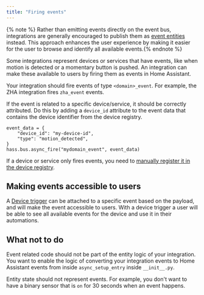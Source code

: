 ```yaml
---
title: "Firing events"
---
```


{% note %} Rather than emitting events directly on the event bus, integrations are generally encouraged to publish them as [event entities](./core/entity/event.md) instead. This approach enhances the user experience by making it easier for the user to browse and identify all available events.{% endnote %}

Some integrations represent devices or services that have events, like when motion is detected or a momentary button is pushed. An integration can make these available to users by firing them as events in Home Assistant.

Your integration should fire events of type `<domain>_event`. For example, the ZHA integration fires `zha_event` events.

If the event is related to a specific device/service, it should be correctly attributed. Do this by adding a `device_id` attribute to the event data that contains the device identifier from the device registry.

```
event_data = {
    "device_id": "my-device-id",
    "type": "motion_detected",
}
hass.bus.async_fire("mydomain_event", event_data)
```

If a device or service only fires events, you need to [manually register it in the device registry](device_registry_index.md#manual-registration).

## Making events accessible to users

A [Device trigger](device_automation_trigger.md) can be attached to a specific event based on the payload, and will make the event accessible to users. With a device trigger a user will be able to see all available events for the device and use it in their automations.

## What not to do

Event related code should not be part of the entity logic of your integration. You want to enable the logic of converting your integration events to Home Assistant events from inside `async_setup_entry` inside `__init__.py`.

Entity state should not represent events. For example, you don't want to have a binary sensor that is `on` for 30 seconds when an event happens.
